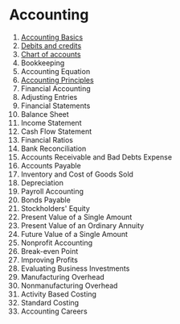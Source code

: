 # Accounting

1. [Accounting Basics](#accounting-basics)
1. [Debits and credits](#debits-and-credits)
1. [Chart of accounts](#chart-of-accounts)
1. Bookkeeping
1. Accounting Equation
1. [Accounting Principles](#accounting-principles)
1. Financial Accounting
1. Adjusting Entries
1. Financial Statements
1. Balance Sheet
1. Income Statement
1. Cash Flow Statement
1. Financial Ratios
1. Bank Reconciliation
1. Accounts Receivable and Bad Debts Expense
1. Accounts Payable
1. Inventory and Cost of Goods Sold
1. Depreciation
1. Payroll Accounting
1. Bonds Payable
1. Stockholders' Equity
1. Present Value of a Single Amount
1. Present Value of an Ordinary Annuity
1. Future Value of a Single Amount
1. Nonprofit Accounting
1. Break-even Point
1. Improving Profits
1. Evaluating Business Investments
1. Manufacturing Overhead
1. Nonmanufacturing Overhead
1. Activity Based Costing
1. Standard Costing
1. Accounting Careers
